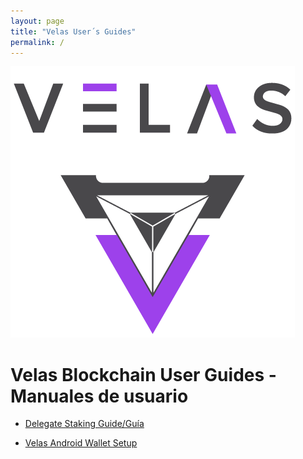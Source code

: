 ```yaml
---
layout: page
title: "Velas User´s Guides"
permalink: /
---
```


![Velas Logo](assets/LogoSize1mdpi.png "Velas Logo")

# Velas Blockchain User Guides - Manuales de usuario

-   [Delegate Staking Guide/Guía](https://dexempower.github.io/dexempower.github.io-velas/guides/delegate-staking/2020/11/20/velas-staking-guide)

-   [Velas Android Wallet Setup](https://dexempower.github.io-symblox/guides/yield-farming/2020/10/22/symblox-guide-for-mobile)
